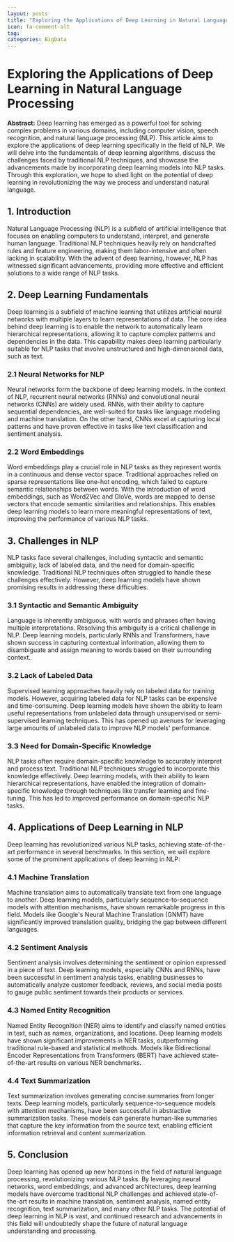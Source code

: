 ```yaml
---
layout: posts
title: "Exploring the Applications of Deep Learning in Natural Language Processing"
icon: fa-comment-alt
tag:      
categories: BigData
---
```



# Exploring the Applications of Deep Learning in Natural Language Processing

**Abstract:**
Deep learning has emerged as a powerful tool for solving complex problems in various domains, including computer vision, speech recognition, and natural language processing (NLP). This article aims to explore the applications of deep learning specifically in the field of NLP. We will delve into the fundamentals of deep learning algorithms, discuss the challenges faced by traditional NLP techniques, and showcase the advancements made by incorporating deep learning models into NLP tasks. Through this exploration, we hope to shed light on the potential of deep learning in revolutionizing the way we process and understand natural language.

## 1. Introduction
Natural Language Processing (NLP) is a subfield of artificial intelligence that focuses on enabling computers to understand, interpret, and generate human language. Traditional NLP techniques heavily rely on handcrafted rules and feature engineering, making them labor-intensive and often lacking in scalability. With the advent of deep learning, however, NLP has witnessed significant advancements, providing more effective and efficient solutions to a wide range of NLP tasks.

## 2. Deep Learning Fundamentals
Deep learning is a subfield of machine learning that utilizes artificial neural networks with multiple layers to learn representations of data. The core idea behind deep learning is to enable the network to automatically learn hierarchical representations, allowing it to capture complex patterns and dependencies in the data. This capability makes deep learning particularly suitable for NLP tasks that involve unstructured and high-dimensional data, such as text.

### 2.1 Neural Networks for NLP
Neural networks form the backbone of deep learning models. In the context of NLP, recurrent neural networks (RNNs) and convolutional neural networks (CNNs) are widely used. RNNs, with their ability to capture sequential dependencies, are well-suited for tasks like language modeling and machine translation. On the other hand, CNNs excel at capturing local patterns and have proven effective in tasks like text classification and sentiment analysis.

### 2.2 Word Embeddings
Word embeddings play a crucial role in NLP tasks as they represent words in a continuous and dense vector space. Traditional approaches relied on sparse representations like one-hot encoding, which failed to capture semantic relationships between words. With the introduction of word embeddings, such as Word2Vec and GloVe, words are mapped to dense vectors that encode semantic similarities and relationships. This enables deep learning models to learn more meaningful representations of text, improving the performance of various NLP tasks.

## 3. Challenges in NLP
NLP tasks face several challenges, including syntactic and semantic ambiguity, lack of labeled data, and the need for domain-specific knowledge. Traditional NLP techniques often struggled to handle these challenges effectively. However, deep learning models have shown promising results in addressing these difficulties.

### 3.1 Syntactic and Semantic Ambiguity
Language is inherently ambiguous, with words and phrases often having multiple interpretations. Resolving this ambiguity is a critical challenge in NLP. Deep learning models, particularly RNNs and Transformers, have shown success in capturing contextual information, allowing them to disambiguate and assign meaning to words based on their surrounding context.

### 3.2 Lack of Labeled Data
Supervised learning approaches heavily rely on labeled data for training models. However, acquiring labeled data for NLP tasks can be expensive and time-consuming. Deep learning models have shown the ability to learn useful representations from unlabeled data through unsupervised or semi-supervised learning techniques. This has opened up avenues for leveraging large amounts of unlabeled data to improve NLP models' performance.

### 3.3 Need for Domain-Specific Knowledge
NLP tasks often require domain-specific knowledge to accurately interpret and process text. Traditional NLP techniques struggled to incorporate this knowledge effectively. Deep learning models, with their ability to learn hierarchical representations, have enabled the integration of domain-specific knowledge through techniques like transfer learning and fine-tuning. This has led to improved performance on domain-specific NLP tasks.

## 4. Applications of Deep Learning in NLP
Deep learning has revolutionized various NLP tasks, achieving state-of-the-art performance in several benchmarks. In this section, we will explore some of the prominent applications of deep learning in NLP:

### 4.1 Machine Translation
Machine translation aims to automatically translate text from one language to another. Deep learning models, particularly sequence-to-sequence models with attention mechanisms, have shown remarkable progress in this field. Models like Google's Neural Machine Translation (GNMT) have significantly improved translation quality, bridging the gap between different languages.

### 4.2 Sentiment Analysis
Sentiment analysis involves determining the sentiment or opinion expressed in a piece of text. Deep learning models, especially CNNs and RNNs, have been successful in sentiment analysis tasks, enabling businesses to automatically analyze customer feedback, reviews, and social media posts to gauge public sentiment towards their products or services.

### 4.3 Named Entity Recognition
Named Entity Recognition (NER) aims to identify and classify named entities in text, such as names, organizations, and locations. Deep learning models have shown significant improvements in NER tasks, outperforming traditional rule-based and statistical methods. Models like Bidirectional Encoder Representations from Transformers (BERT) have achieved state-of-the-art results on various NER benchmarks.

### 4.4 Text Summarization
Text summarization involves generating concise summaries from longer texts. Deep learning models, particularly sequence-to-sequence models with attention mechanisms, have been successful in abstractive summarization tasks. These models can generate human-like summaries that capture the key information from the source text, enabling efficient information retrieval and content summarization.

## 5. Conclusion
Deep learning has opened up new horizons in the field of natural language processing, revolutionizing various NLP tasks. By leveraging neural networks, word embeddings, and advanced architectures, deep learning models have overcome traditional NLP challenges and achieved state-of-the-art results in machine translation, sentiment analysis, named entity recognition, text summarization, and many other NLP tasks. The potential of deep learning in NLP is vast, and continued research and advancements in this field will undoubtedly shape the future of natural language understanding and processing.
